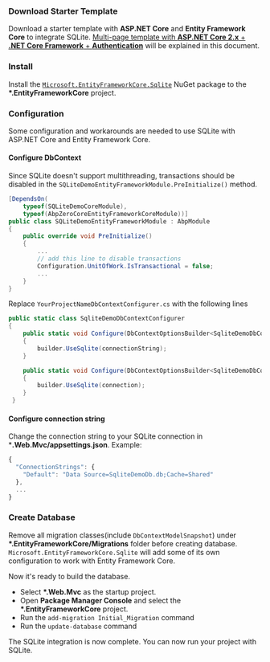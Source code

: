 ### Download Starter Template

Download a starter template with **ASP.NET Core** and **Entity Framework Core** to integrate SQLite. 
[Multi-page template with **ASP.NET Core 2.x** + **.NET Core Framework** + **Authentication**](https://aspnetboilerplate.com/Templates) 
will be explained in this document.

### Install 

Install the [`Microsoft.EntityFrameworkCore.Sqlite`](https://www.nuget.org/packages/Microsoft.EntityFrameworkCore.Sqlite/) NuGet package to the **\*.EntityFrameworkCore** project. 

### Configuration

Some configuration and workarounds are needed to use SQLite with ASP.NET Core and Entity Framework Core. 

#### Configure DbContext 

Since SQLite doesn't support multithreading, transactions should be disabled in the `SQLiteDemoEntityFrameworkModule.PreInitialize()` method.

```c#
[DependsOn(
    typeof(SQLiteDemoCoreModule), 
    typeof(AbpZeroCoreEntityFrameworkCoreModule))]
public class SQLiteDemoEntityFrameworkModule : AbpModule
{
    public override void PreInitialize()
    {
        ...
        // add this line to disable transactions
        Configuration.UnitOfWork.IsTransactional = false;
        ...
    }
}
```

Replace `YourProjectNameDbContextConfigurer.cs` with the following lines

```c#
public static class SqliteDemoDbContextConfigurer
{
    public static void Configure(DbContextOptionsBuilder<SqliteDemoDbContext> builder, string connectionString)
    {
        builder.UseSqlite(connectionString);
    }

    public static void Configure(DbContextOptionsBuilder<SqliteDemoDbContext> builder, DbConnection connection)
    {
        builder.UseSqlite(connection);
    }
 }
```

#### Configure connection string 

Change the connection string to your SQLite connection in ***.Web.Mvc/appsettings.json**. Example:

```js
{
  "ConnectionStrings": {
    "Default": "Data Source=SqliteDemoDb.db;Cache=Shared"
  },
  ...
}

```

### Create Database

Remove all migration classes(include `DbContextModelSnapshot`) under **\*.EntityFrameworkCore/Migrations** folder before creating database.
`Microsoft.EntityFrameworkCore.Sqlite` will add some of its own configuration to work with Entity Framework Core.

Now it's ready to build the database.

- Select **\*.Web.Mvc** as the startup project.
- Open **Package Manager Console** and select the **\*.EntityFrameworkCore** project.
- Run the `add-migration Initial_Migration` command
- Run the `update-database` command

The SQLite integration is now complete. You can now run your project with SQLite. 

